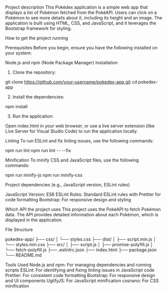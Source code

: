 Project description
This Pokédex application is a simple web app that displays a list of Pokémon fetched from the PokéAPI. Users can click on a Pokémon to see more details about it, including its height and an image. The application is built using HTML, CSS, and JavaScript, and it leverages the Bootstrap framework for styling.



How to get the project running

Prerequisites
Before you begin, ensure you have the following installed on your system:

Node.js and npm (Node Package Manager)
Installation

1. Clone the repository:

git clone https://github.com/your-username/pokedex-app.git
cd pokedex-app

2. Install the dependencies:

npm install

3. Run the application:

Open index.html in your web browser, or use a live server extension (like Live Server for Visual Studio Code) to run the application locally.

Linting
To run ESLint and fix linting issues, use the following commands:

npm run lint
npm run lint -- --fix

Minification
To minify CSS and JavaScript files, use the following commands:

npm run minify-js
npm run minify-css



Project dependencies (e.g., JavaScript version, ESLint rules)

JavaScript Version: ES6
ESLint Rules: Standard ESLint rules with Prettier for code formatting
Bootstrap: For responsive design and styling


Which API the project uses
This project uses the PokéAPI to fetch Pokémon data. The API provides detailed information about each Pokémon, which is displayed in the application.

File Structure

pokedex-app/
├── css/
│   └── styles.css
├── dist/
│   ├── script.min.js
│   └── styles.min.css
├── src/
│   ├── script.js
│   ├── promise-polyfill.js
│   └── fetch-polyfill.js
├── .eslintrc.json
├── index.html
├── package.json
└── README.md


Tools Used
Node.js and npm: For managing dependencies and running scripts
ESLint: For identifying and fixing linting issues in JavaScript code
Prettier: For consistent code formatting
Bootstrap: For responsive design and UI components
UglifyJS: For JavaScript minification
cssnano: For CSS minification




